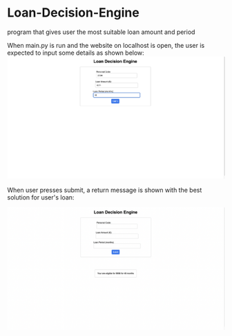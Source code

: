 # Loan-Decision-Engine
program that gives user the most suitable loan amount and period

When main.py is run and the website on localhost is open, the user is expected to input some details as shown below: 
![Cannot upload input example](input.png)

When user presses submit, a return message is shown with the best solution for user's loan:

![Cannot upload output example](output.png)
